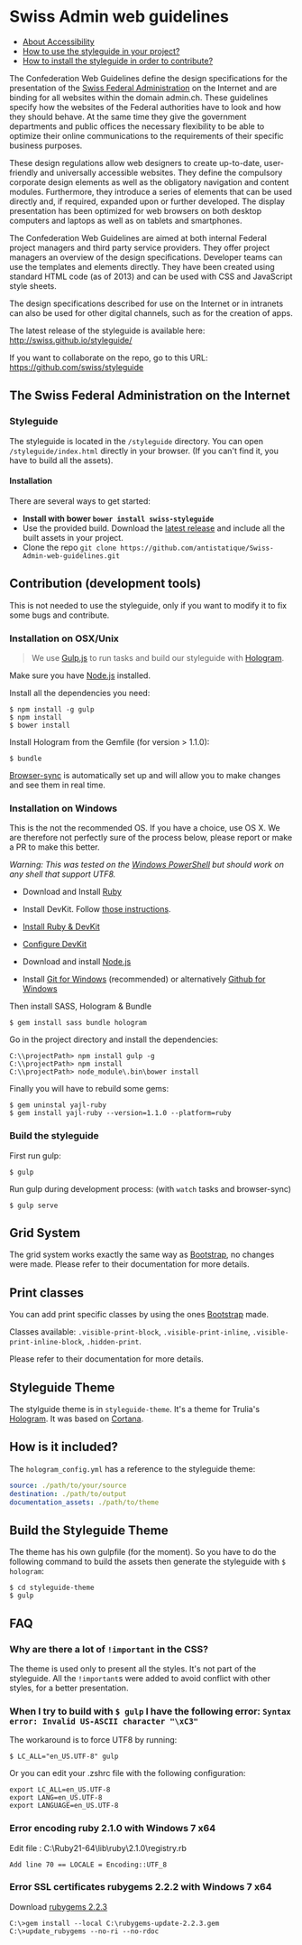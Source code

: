 Swiss Admin web guidelines
==========================

- [About Accessibility](Accessibility.md)
- [How to use the styleguide in your project?](HOWTO.md)
- [How to install the styleguide in order to contribute?](#installation-development-tools)

The Confederation Web Guidelines define the design specifications for the presentation of the [Swiss Federal Administration](http://www.admin.ch) on the Internet and are binding for all websites within the domain admin.ch. These guidelines specify how the websites of the Federal authorities have to look and how they should behave. At the same time they give the government departments and public offices the necessary flexibility to be able to optimize their online communications to the requirements of their specific business purposes.

These design regulations allow web designers to create up-to-date, user-friendly and universally accessible websites. They define the compulsory corporate design elements as well as the obligatory navigation and content modules. Furthermore, they introduce a series of elements that can be used directly and, if required, expanded upon or further developed. The display presentation has been optimized for web browsers on both desktop computers and laptops as well as on tablets and smartphones.

The Confederation Web Guidelines are aimed at both internal Federal project managers and third party service providers. They offer project managers an overview of the design specifications. Developer teams can use the templates and elements directly. They have been created using standard HTML code (as of 2013) and can be used with CSS and JavaScript style sheets.

The design specifications described for use on the Internet or in intranets can also be used for other digital channels, such as for the creation of apps.


The latest release of the styleguide is available here: http://swiss.github.io/styleguide/

If you want to collaborate on the repo, go to this URL: https://github.com/swiss/styleguide


## The Swiss Federal Administration on the Internet

### Styleguide

The styleguide is located in the `/styleguide` directory. You can open `/styleguide/index.html` directly in your browser. (If you can't find it, you have to build all the assets).

#### Installation

There are several ways to get started:

  - **Install with bower `bower install swiss-styleguide`**
  - Use the provided build. Download the [latest release](https://github.com/antistatique/Swiss-Admin-web-guidelines/releases/latest) and include all the built assets in your project.
  - Clone the repo `git clone https://github.com/antistatique/Swiss-Admin-web-guidelines.git`


## Contribution (development tools)
This is not needed to use the styleguide, only if you want to modify it to fix some bugs and contribute.


### Installation on OSX/Unix

> We use [Gulp.js](http://gulpjs.com) to run tasks and build our styleguide with [Hologram](https://github.com/trulia/hologram).

Make sure you have [Node.js](http://nodejs.org) installed.


Install all the dependencies you need:

```shell
$ npm install -g gulp
$ npm install
$ bower install
```

Install Hologram from the Gemfile (for version > 1.1.0):

```shell
$ bundle
```

[Browser-sync](http://www.browsersync.io) is automatically set up and will allow you to make changes and see them in real time.

### Installation on Windows

This is the not the recommended OS. If you have a choice, use OS X. We are therefore not perfectly sure of the process below, please report or make a PR to make this better.

*Warning: This was tested on the [Windows PowerShell](﻿http://en.wikipedia.org/wiki/Windows_PowerShell) but should work on any shell that support UTF8.*

- Download and Install [Ruby](http://rubyinstaller.org)

- Install DevKit. Follow [those instructions](https://github.com/oneclick/rubyinstaller/wiki/Development-Kit).

- [Install Ruby & DevKit](http://rubyinstaller.org)

- [Configure DevKit](https://github.com/oneclick/rubyinstaller/wiki/Development-Kit)

- Download and install [Node.js](http://nodejs.org)

- Install [Git for Windows](http://msysgit.github.io/) (recommended) or alternatively [Github for Windows](https://windows.github.com)

Then install SASS, Hologram & Bundle

```shell
$ gem install sass bundle hologram
```


Go in the project directory and install the dependencies:

```
C:\\projectPath> npm install gulp -g
C:\\projectPath> npm install
C:\\projectPath> node_module\.bin\bower install
```

Finally you will have to rebuild some gems:

````shell
$ gem uninstal yajl-ruby
$ gem install yajl-ruby --version=1.1.0 --platform=ruby
````

### Build the styleguide

First run gulp:

```shell
$ gulp
```

Run gulp during development process: (with `watch` tasks and browser-sync)

```shell
$ gulp serve
```

## Grid System

The grid system works exactly the same way as [Bootstrap](http://getbootstrap.com/css/#grid), no changes were made. Please refer to their documentation for more details.

## Print classes

You can add print specific classes by using the ones [Bootstrap](http://getbootstrap.com/css/#responsive-utilities-print) made. 

Classes available: `.visible-print-block`, `.visible-print-inline`, `.visible-print-inline-block`, `.hidden-print`.

Please refer to their documentation for more details.

## Styleguide Theme

The stylguide theme is in `styleguide-theme`. It's a theme for Trulia's [Hologram](https://github.com/trulia/hologram).
It was based on [Cortana](https://github.com/Yago31/Cortana).

## How is it included?

The `hologram_config.yml` has a reference  to the styleguide theme:

```yaml
source: ./path/to/your/source
destination: ./path/to/output
documentation_assets: ./path/to/theme
```

## Build the Styleguide Theme

The theme has his own gulpfile (for the moment). So you have to do the following command to build the assets then generate the styleguide with `$ hologram`:

```shell
$ cd styleguide-theme
$ gulp
```

## FAQ

### Why are there a lot of `!important` in the CSS?

The theme is used only to present all the styles. It's not part of the styleguide. All the `!important`s were added to avoid conflict with other styles, for a better presentation.

### When I try to build with `$ gulp` I have the following error: `Syntax error: Invalid US-ASCII character "\xC3"`

The workaround is to force UTF8 by running:

```shell
$ LC_ALL="en_US.UTF-8" gulp
```

Or you can edit your .zshrc file with the following configuration:

````
export LC_ALL=en_US.UTF-8
export LANG=en_US.UTF-8
export LANGUAGE=en_US.UTF-8
````

### Error encoding ruby 2.1.0 with Windows 7 x64

Edit file : C:\Ruby21-64\lib\ruby\2.1.0\registry.rb

````
Add line 70 == LOCALE = Encoding::UTF_8
````

### Error SSL certificates rubygems 2.2.2 with Windows 7 x64

Download [rubygems 2.2.3](https://github.com/rubygems/rubygems/releases/tag/v2.2.3)

```shell
C:\>gem install --local C:\rubygems-update-2.2.3.gem
C:\>update_rubygems --no-ri --no-rdoc
```

